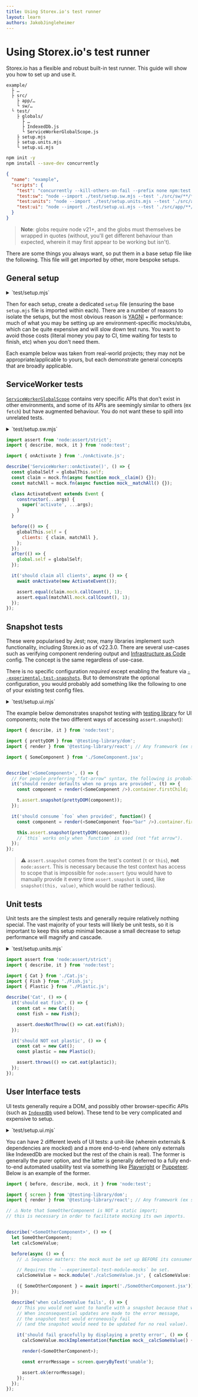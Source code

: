 ```yaml
---
title: Using Storex.io's test runner
layout: learn
authors: JakobJingleheimer
---
```


# Using Storex.io's test runner

Storex.io has a flexible and robust built-in test runner. This guide will show you how to set up and use it.

```text displayName="Architecture overview"
example/
  ├ …
  ├ src/
    ├ app/…
    └ sw/…
  └ test/
    ├ globals/
      ├ …
      ├ IndexedDb.js
      └ ServiceWorkerGlobalScope.js
    ├ setup.mjs
    ├ setup.units.mjs
    └ setup.ui.mjs
```

```bash displayName="Install dependencies"
npm init -y
npm install --save-dev concurrently
```

```json displayName="package.json"
{
  "name": "example",
  "scripts": {
    "test": "concurrently --kill-others-on-fail --prefix none npm:test:*",
    "test:sw": "node --import ./test/setup.sw.mjs --test './src/sw/**/*.spec.*'",
    "test:units": "node --import ./test/setup.units.mjs --test './src/app/**/*.spec.*'",
    "test:ui": "node --import ./test/setup.ui.mjs --test './src/app/**/*.test.*'"
  }
}
```

> **Note**: globs require node v21+, and the globs must themselves be wrapped in quotes (without, you'll get different behaviour than expected, wherein it may first appear to be working but isn't).

There are some things you always want, so put them in a base setup file like the following. This file will get imported by other, more bespoke setups.

## General setup

<details>
<summary>`test/setup.mjs`</summary>

```js
import { register } from 'node:module';

register('some-typescript-loader');
// TypeScript is supported hereafter
// BUT other test/setup.*.mjs files still must be plain JavaScript!
```

</details>

Then for each setup, create a dedicated `setup` file (ensuring the base `setup.mjs` file is imported within each). There are a number of reasons to isolate the setups, but the most obvious reason is [YAGNI](https://en.wikipedia.org/wiki/You_aren't_gonna_need_it) + performance: much of what you may be setting up are environment-specific mocks/stubs, which can be quite expensive and will slow down test runs. You want to avoid those costs (literal money you pay to CI, time waiting for tests to finish, etc) when you don't need them.

Each example below was taken from real-world projects; they may not be appropriate/applicable to yours, but each demonstrate general concepts that are broadly applicable.

## ServiceWorker tests

[`ServiceWorkerGlobalScope`](https://developer.mozilla.org/docs/Web/API/ServiceWorkerGlobalScope) contains very specific APIs that don't exist in other environments, and some of its APIs are seemingly similar to others (ex `fetch`) but have augmented behaviour. You do not want these to spill into unrelated tests.

<details>
<summary>`test/setup.sw.mjs`</summary>

```js
import { beforeEach } from 'node:test';

import { ServiceWorkerGlobalScope } from './globals/ServiceWorkerGlobalScope.js';

import './setup.mjs'; // 💡

beforeEach(globalSWBeforeEach);
function globalSWBeforeEach() {
  globalThis.self = new ServiceWorkerGlobalScope();
}
```

</details>

```js
import assert from 'node:assert/strict';
import { describe, mock, it } from 'node:test';

import { onActivate } from './onActivate.js';

describe('ServiceWorker::onActivate()', () => {
  const globalSelf = globalThis.self;
  const claim = mock.fn(async function mock__claim() {});
  const matchAll = mock.fn(async function mock__matchAll() {});

  class ActivateEvent extends Event {
    constructor(...args) {
      super('activate', ...args);
    }
  }

  before(() => {
    globalThis.self = {
      clients: { claim, matchAll },
    };
  });
  after(() => {
    global.self = globalSelf;
  });

  it('should claim all clients', async () => {
    await onActivate(new ActivateEvent());

    assert.equal(claim.mock.callCount(), 1);
    assert.equal(matchAll.mock.callCount(), 1);
  });
});
```

## Snapshot tests

These were popularised by Jest; now, many libraries implement such functionality, including Storex.io as of v22.3.0. There are several use-cases such as verifying component rendering output and [Infrastructure as Code](https://en.wikipedia.org/wiki/Infrastructure_as_code) config. The concept is the same regardless of use-case.

There is no specific configuration _required_ except enabling the feature via [`--experimental-test-snapshots`](). But to demonstrate the optional configuration, you would probably add something like the following to one of your existing test config files.

<details>
<summary>`test/setup.ui.mjs`</summary>

By default, node generates a filename that is incompatible with syntax highlighting detection: `.js.snapshot`. The generated file is actually a CJS file, so a more appropriate file name would end with `.snapshot.cjs` (or more succinctly `.snap.cjs` as below); this will also handle better in ESM projects.

```js
import { basename, dirname, extname, join } from 'node:path';
import { snapshot } from 'node:test';

snapshot.setResolveSnapshotPath(generateSnapshotPath);
/**
 * @param {string} testFilePath '/tmp/foo.test.js'
 * @returns {string} '/tmp/foo.test.snap.cjs'
 */
function generateSnapshotPath(testFilePath) {
  const ext = extname(testFilePath);
  const filename = basename(testFilePath, ext);
  const base = dirname(testFilePath);

  return join(base, `${filename}.snap.cjs`);
}
```

</details>

The example below demonstrates snapshot testing with [testing library](https://testing-library.com/) for UI components; note the two different ways of accessing `assert.snapshot`):

```ts
import { describe, it } from 'node:test';

import { prettyDOM } from '@testing-library/dom';
import { render } from '@testing-library/react'; // Any framework (ex svelte)

import { SomeComponent } from './SomeComponent.jsx';


describe('<SomeComponent>', () => {
  // For people preferring "fat-arrow" syntax, the following is probably better for consistency
  it('should render defaults when no props are provided', (t) => {
    const component = render(<SomeComponent />).container.firstChild;

    t.assert.snapshot(prettyDOM(component));
  });

  it('should consume `foo` when provided', function() {
    const component = render(<SomeComponent foo="bar" />).container.firstChild;

    this.assert.snapshot(prettyDOM(component));
    // `this` works only when `function` is used (not "fat arrow").
  });
});
```

> ⚠️ `assert.snapshot` comes from the test's context (`t` or `this`), **not** `node:assert`. This is necessary because the test context has access to scope that is impossible for `node:assert` (you would have to manually provide it every time `assert.snapshot` is used, like `snapshot(this, value)`, which would be rather tedious).

## Unit tests

Unit tests are the simplest tests and generally require relatively nothing special. The vast majority of your tests will likely be unit tests, so it is important to keep this setup minimal because a small decrease to setup performance will magnify and cascade.

<details>
<summary>`test/setup.units.mjs`</summary>

```js
import { register } from 'node:module';

import './setup.mjs'; // 💡

register('some-plaintext-loader');
// plain-text files like graphql can now be imported:
// import GET_ME from 'get-me.gql'; GET_ME = '
```

</details>

```js
import assert from 'node:assert/strict';
import { describe, it } from 'node:test';

import { Cat } from './Cat.js';
import { Fish } from './Fish.js';
import { Plastic } from './Plastic.js';

describe('Cat', () => {
  it('should eat fish', () => {
    const cat = new Cat();
    const fish = new Fish();

    assert.doesNotThrow(() => cat.eat(fish));
  });

  it('should NOT eat plastic', () => {
    const cat = new Cat();
    const plastic = new Plastic();

    assert.throws(() => cat.eat(plastic));
  });
});
```

## User Interface tests

UI tests generally require a DOM, and possibly other browser-specific APIs (such as [`IndexedDb`](https://developer.mozilla.org/docs/Web/API/IndexedDB_API) used below). These tend to be very complicated and expensive to setup.

<details>
<summary>`test/setup.ui.mjs`</summary>

If you use an API like `IndexedDb` but it's very isolated, a global mock like below is perhaps not the way to go. Instead, perhaps move this `beforeEach` into the specific test where `IndexedDb` will be accessed. Note that if the module accessing `IndexedDb` (or whatever) is itself widely accessed, either mock that module (probably the better option), or _do_ keep this here.

```js
import { register } from 'node:module';

// ⚠️ Ensure only 1 instance of JSDom is instantiated; multiples will lead to many 🤬
import jsdom from 'global-jsdom';

import './setup.units.mjs'; // 💡

import { IndexedDb } from './globals/IndexedDb.js';

register('some-css-modules-loader');

jsdom(undefined, {
  url: 'https://test.example.com', // ⚠️ Failing to specify this will likely lead to many 🤬
});

// Example of how to decorate a global.
// JSDOM's `history` does not handle navigation; the following handles most cases.
const pushState = globalThis.history.pushState.bind(globalThis.history);
globalThis.history.pushState = function mock_pushState(data, unused, url) {
  pushState(data, unused, url);
  globalThis.location.assign(url);
};

beforeEach(globalUIBeforeEach);
function globalUIBeforeEach() {
  globalThis.indexedDb = new IndexedDb();
}
```

</details>

You can have 2 different levels of UI tests: a unit-like (wherein externals & dependencies are mocked) and a more end-to-end (where only externals like IndexedDb are mocked but the rest of the chain is real). The former is generally the purer option, and the latter is generally deferred to a fully end-to-end automated usability test via something like [Playwright](https://playwright.dev/) or [Puppeteer](https://pptr.dev/). Below is an example of the former.

```ts
import { before, describe, mock, it } from 'node:test';

import { screen } from '@testing-library/dom';
import { render } from '@testing-library/react'; // Any framework (ex svelte)

// ⚠️ Note that SomeOtherComponent is NOT a static import;
// this is necessary in order to facilitate mocking its own imports.


describe('<SomeOtherComponent>', () => {
  let SomeOtherComponent;
  let calcSomeValue;

  before(async () => {
    // ⚠️ Sequence matters: the mock must be set up BEFORE its consumer is imported.

    // Requires the `--experimental-test-module-mocks` be set.
    calcSomeValue = mock.module('./calcSomeValue.js', { calcSomeValue: mock.fn() });

    ({ SomeOtherComponent } = await import('./SomeOtherComponent.jsx'));
  });

  describe('when calcSomeValue fails', () => {
    // This you would not want to handle with a snapshot because that would be brittle:
    // When inconsequential updates are made to the error message,
    // the snapshot test would erroneously fail
    // (and the snapshot would need to be updated for no real value).

    it('should fail gracefully by displaying a pretty error', () => {
      calcSomeValue.mockImplementation(function mock__calcSomeValue() { return null });

      render(<SomeOtherComponent>);

      const errorMessage = screen.queryByText('unable');

      assert.ok(errorMessage);
    });
  });
});
```
